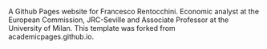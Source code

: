 A Github Pages website for Francesco Rentocchini. Economic analyst at the European Commission, JRC-Seville and Associate Professor at the University of Milan. This template was forked from academicpages.github.io.